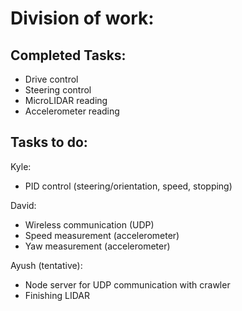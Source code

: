 # Division of work:

## Completed Tasks:
* Drive control
* Steering control
* MicroLIDAR reading
* Accelerometer reading

## Tasks to do:

Kyle:
* PID control (steering/orientation, speed, stopping)

David:
* Wireless communication (UDP)
* Speed measurement (accelerometer)
* Yaw measurement (accelerometer)

Ayush (tentative):
* Node server for UDP communication with crawler
* Finishing LIDAR

